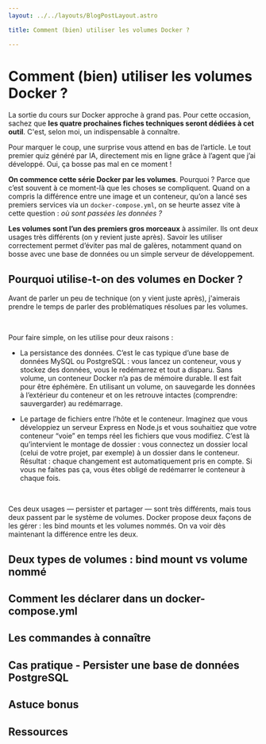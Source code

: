 ```yaml
---
layout: ../../layouts/BlogPostLayout.astro

title: Comment (bien) utiliser les volumes Docker ?

---
```


# Comment (bien) utiliser les volumes Docker ?

<!-- ## Introduction

- Le cours sur Docker va bientôt pointer le bout de son nez. A l'occassion de sa sortie, les quatre prochaines fiches techniques seront dédiées à Docker.
- Une surprise vous attend en bas de l'article (le premier quiz auto-généré via IA et directement mis en prod via l'agent que j'ai développé).
- J'ai décidé de commencer par une fiche technique sur les volumes car c'est l'un des éléments essentiels à comprendre une fois qu'on a joué un peu avec Docker. Autrement dit, une fois qu'on a compris la différence entre les images et les conteneurs et qu'on a mis les mains dans le fichier docker-compose.yml
- C'est aussi l'une des principales premières difficultés. Les volumes ont deux utilisations possibles (nous allons revenir dessus). Bien comprendre les volumes (et ceux qu'ils permettent de résoudre) est essentiel pour bien les utiliser. -->

La sortie du cours sur Docker approche à grand pas. Pour cette occasion, sachez que **les quatre prochaines fiches techniques seront dédiées à cet outil**. C'est, selon moi, un indispensable à connaître.

Pour marquer le coup, une surprise vous attend en bas de l’article. Le tout premier quiz généré par IA, directement mis en ligne grâce à l’agent que j’ai développé. Oui, ça bosse pas mal en ce moment !

**On commence cette série Docker par les volumes**. Pourquoi ? Parce que c’est souvent à ce moment-là que les choses se compliquent. Quand on a compris la différence entre une image et un conteneur, qu’on a lancé ses premiers services via un `docker-compose.yml`,  on se heurte assez vite à cette question : _où sont passées les données ?_

**Les volumes sont l’un des premiers gros morceaux** à assimiler. Ils ont deux usages très différents (on y revient juste après). Savoir les utiliser correctement permet d’éviter pas mal de galères, notamment quand on bosse avec une base de données ou un simple serveur de développement.

## Pourquoi utilise-t-on des volumes en Docker ?

<!-- - Commençons par parler de la problématique résolue par les volumes. On les utilise principalement pour deux raisons :
  - La persistance de données, typiquement une base de données MySQL ou PostgreSQL. On va vouloir que ces données soient persister (comprendre: soient sauvegarder) quand on éteint et on redémarre le conteneur.
  - Le partage de fichiers entre la machine hôte (votre ordinateur par exemple) et le conteneur (dans lequel vous codez).
- Imaginez la scène, vous êtes en train de coder un serveur en Node.JS avec Express et vous voulez que le conteneur soit au courant des fichiers que vous êtes en train de modifier.
- J'aimerais bien une ou deux phrases sur comment ça marche "behind the scene". Peut-être que ce n'est pas l'endroit et qu'il vaut mieux le faire quand on décrit les types de volumes. -->

Avant de parler un peu de technique (on y vient juste après), j'aimerais prendre le temps de parler des problématiques résolues par les volumes.

<br>

Pour faire simple, on les utilise pour deux raisons :

- La persistance des données. C’est le cas typique d’une base de données MySQL ou PostgreSQL : vous lancez un conteneur, vous y stockez des données, vous le redémarrez et tout a disparu. Sans volume, un conteneur Docker n’a pas de mémoire durable. Il est fait pour être éphémère. En utilisant un volume, on sauvegarde les données à l’extérieur du conteneur et on les retrouve intactes (comprendre: sauvergarder) au redémarrage.

- Le partage de fichiers entre l’hôte et le conteneur. Imaginez que vous développiez un serveur Express en Node.js et vous souhaitiez que votre conteneur “voie” en temps réel les fichiers que vous modifiez. C’est là qu’intervient le montage de dossier : vous connectez un dossier local (celui de votre projet, par exemple) à un dossier dans le conteneur. Résultat : chaque changement est automatiquement pris en compte. Si vous ne faites pas ça, vous êtes obligé de redémarrer le conteneur à chaque fois.


<br>


Ces deux usages — persister et partager — sont très différents, mais tous deux passent par le système de volumes. Docker propose deux façons de les gérer : les bind mounts et les volumes nommés. On va voir dès maintenant la différence entre les deux.


## Deux types de volumes : bind mount vs volume nommé

## Comment les déclarer dans un docker-compose.yml

## Les commandes à connaître

## Cas pratique - Persister une base de données PostgreSQL

## Astuce bonus

## Ressources

